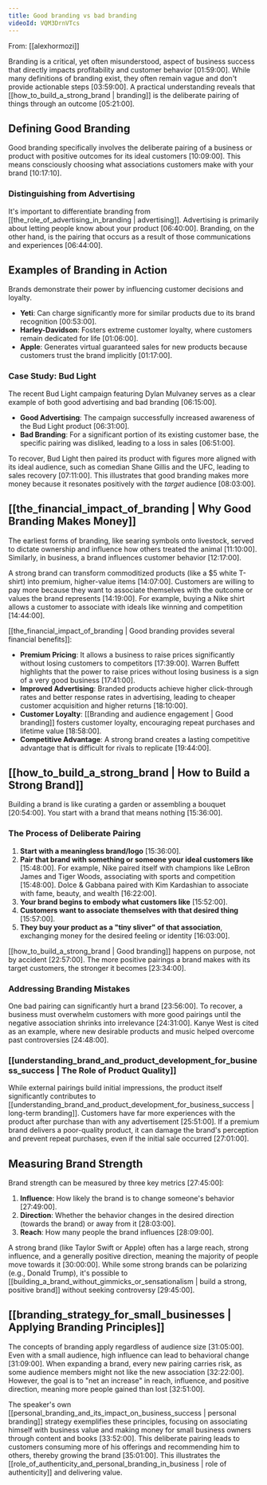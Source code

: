 ```yaml
---
title: Good branding vs bad branding
videoId: VQM3DrnVTcs
---
```


From: [[alexhormozi]] <br/> 

Branding is a critical, yet often misunderstood, aspect of business success that directly impacts profitability and customer behavior <a class="yt-timestamp" data-t="01:59:00">[01:59:00]</a>. While many definitions of branding exist, they often remain vague and don't provide actionable steps <a class="yt-timestamp" data-t="03:59:00">[03:59:00]</a>. A practical understanding reveals that [[how_to_build_a_strong_brand | branding]] is the deliberate pairing of things through an outcome <a class="yt-timestamp" data-t="05:21:00">[05:21:00]</a>.

## Defining Good Branding

Good branding specifically involves the deliberate pairing of a business or product with positive outcomes for its ideal customers <a class="yt-timestamp" data-t="10:09:00">[10:09:00]</a>. This means consciously choosing what associations customers make with your brand <a class="yt-timestamp" data-t="10:17:00">[10:17:10]</a>.

### Distinguishing from Advertising

It's important to differentiate branding from [[the_role_of_advertising_in_branding | advertising]]. Advertising is primarily about letting people know about your product <a class="yt-timestamp" data-t="06:40:00">[06:40:00]</a>. Branding, on the other hand, is the pairing that occurs as a result of those communications and experiences <a class="yt-timestamp" data-t="06:44:00">[06:44:00]</a>.

## Examples of Branding in Action

Brands demonstrate their power by influencing customer decisions and loyalty.
*   **Yeti**: Can charge significantly more for similar products due to its brand recognition <a class="yt-timestamp" data-t="00:53:00">[00:53:00]</a>.
*   **Harley-Davidson**: Fosters extreme customer loyalty, where customers remain dedicated for life <a class="yt-timestamp" data-t="01:06:00">[01:06:00]</a>.
*   **Apple**: Generates virtual guaranteed sales for new products because customers trust the brand implicitly <a class="yt-timestamp" data-t="01:17:00">[01:17:00]</a>.

### Case Study: Bud Light

The recent Bud Light campaign featuring Dylan Mulvaney serves as a clear example of both good advertising and bad branding <a class="yt-timestamp" data-t="06:15:00">[06:15:00]</a>.
*   **Good Advertising**: The campaign successfully increased awareness of the Bud Light product <a class="yt-timestamp" data-t="06:31:00">[06:31:00]</a>.
*   **Bad Branding**: For a significant portion of its existing customer base, the specific pairing was disliked, leading to a loss in sales <a class="yt-timestamp" data-t="06:51:00">[06:51:00]</a>.

To recover, Bud Light then paired its product with figures more aligned with its ideal audience, such as comedian Shane Gillis and the UFC, leading to sales recovery <a class="yt-timestamp" data-t="07:11:00">[07:11:00]</a>. This illustrates that good branding makes more money because it resonates positively with the *target* audience <a class="yt-timestamp" data-t="08:03:00">[08:03:00]</a>.

## [[the_financial_impact_of_branding | Why Good Branding Makes Money]]

The earliest forms of branding, like searing symbols onto livestock, served to dictate ownership and influence how others treated the animal <a class="yt-timestamp" data-t="11:10:00">[11:10:00]</a>. Similarly, in business, a brand influences customer behavior <a class="yt-timestamp" data-t="12:17:00">[12:17:00]</a>.

A strong brand can transform commoditized products (like a $5 white T-shirt) into premium, higher-value items <a class="yt-timestamp" data-t="14:07:00">[14:07:00]</a>. Customers are willing to pay more because they want to associate themselves with the outcome or values the brand represents <a class="yt-timestamp" data-t="14:19:00">[14:19:00]</a>. For example, buying a Nike shirt allows a customer to associate with ideals like winning and competition <a class="yt-timestamp" data-t="14:44:00">[14:44:00]</a>.

[[the_financial_impact_of_branding | Good branding provides several financial benefits]]:
*   **Premium Pricing**: It allows a business to raise prices significantly without losing customers to competitors <a class="yt-timestamp" data-t="17:39:00">[17:39:00]</a>. Warren Buffett highlights that the power to raise prices without losing business is a sign of a very good business <a class="yt-timestamp" data-t="17:41:00">[17:41:00]</a>.
*   **Improved Advertising**: Branded products achieve higher click-through rates and better response rates in advertising, leading to cheaper customer acquisition and higher returns <a class="yt-timestamp" data-t="18:10:00">[18:10:00]</a>.
*   **Customer Loyalty**: [[Branding and audience engagement | Good branding]] fosters customer loyalty, encouraging repeat purchases and lifetime value <a class="yt-timestamp" data-t="18:58:00">[18:58:00]</a>.
*   **Competitive Advantage**: A strong brand creates a lasting competitive advantage that is difficult for rivals to replicate <a class="yt-timestamp" data-t="19:44:00">[19:44:00]</a>.

## [[how_to_build_a_strong_brand | How to Build a Strong Brand]]

Building a brand is like curating a garden or assembling a bouquet <a class="yt-timestamp" data-t="20:54:00">[20:54:00]</a>. You start with a brand that means nothing <a class="yt-timestamp" data-t="15:36:00">[15:36:00]</a>.

### The Process of Deliberate Pairing
1.  **Start with a meaningless brand/logo** <a class="yt-timestamp" data-t="15:36:00">[15:36:00]</a>.
2.  **Pair that brand with something or someone your ideal customers like** <a class="yt-timestamp" data-t="15:48:00">[15:48:00]</a>. For example, Nike paired itself with champions like LeBron James and Tiger Woods, associating with sports and competition <a class="yt-timestamp" data-t="15:48:00">[15:48:00]</a>. Dolce & Gabbana paired with Kim Kardashian to associate with fame, beauty, and wealth <a class="yt-timestamp" data-t="16:22:00">[16:22:00]</a>.
3.  **Your brand begins to embody what customers like** <a class="yt-timestamp" data-t="15:52:00">[15:52:00]</a>.
4.  **Customers want to associate themselves with that desired thing** <a class="yt-timestamp" data-t="15:57:00">[15:57:00]</a>.
5.  **They buy your product as a "tiny sliver" of that association**, exchanging money for the desired feeling or identity <a class="yt-timestamp" data-t="16:03:00">[16:03:00]</a>.

[[how_to_build_a_strong_brand | Good branding]] happens on purpose, not by accident <a class="yt-timestamp" data-t="22:57:00">[22:57:00]</a>. The more positive pairings a brand makes with its target customers, the stronger it becomes <a class="yt-timestamp" data-t="23:34:00">[23:34:00]</a>.

### Addressing Branding Mistakes

One bad pairing can significantly hurt a brand <a class="yt-timestamp" data-t="23:56:00">[23:56:00]</a>. To recover, a business must overwhelm customers with more good pairings until the negative association shrinks into irrelevance <a class="yt-timestamp" data-t="24:31:00">[24:31:00]</a>. Kanye West is cited as an example, where new desirable products and music helped overcome past controversies <a class="yt-timestamp" data-t="24:48:00">[24:48:00]</a>.

### [[understanding_brand_and_product_development_for_business_success | The Role of Product Quality]]

While external pairings build initial impressions, the product itself significantly contributes to [[understanding_brand_and_product_development_for_business_success | long-term branding]]. Customers have far more experiences with the product after purchase than with any advertisement <a class="yt-timestamp" data-t="25:51:00">[25:51:00]</a>. If a premium brand delivers a poor-quality product, it can damage the brand's perception and prevent repeat purchases, even if the initial sale occurred <a class="yt-timestamp" data-t="27:01:00">[27:01:00]</a>.

## Measuring Brand Strength

Brand strength can be measured by three key metrics <a class="yt-timestamp" data-t="27:45:00">[27:45:00]</a>:
1.  **Influence**: How likely the brand is to change someone's behavior <a class="yt-timestamp" data-t="27:49:00">[27:49:00]</a>.
2.  **Direction**: Whether the behavior changes in the desired direction (towards the brand) or away from it <a class="yt-timestamp" data-t="28:03:00">[28:03:00]</a>.
3.  **Reach**: How many people the brand influences <a class="yt-timestamp" data-t="28:09:00">[28:09:00]</a>.

A strong brand (like Taylor Swift or Apple) often has a large reach, strong influence, and a generally positive direction, meaning the majority of people move towards it <a class="yt-timestamp" data-t="30:00:00">[30:00:00]</a>. While some strong brands can be polarizing (e.g., Donald Trump), it's possible to [[building_a_brand_without_gimmicks_or_sensationalism | build a strong, positive brand]] without seeking controversy <a class="yt-timestamp" data-t="29:45:00">[29:45:00]</a>.

## [[branding_strategy_for_small_businesses | Applying Branding Principles]]

The concepts of branding apply regardless of audience size <a class="yt-timestamp" data-t="31:05:00">[31:05:00]</a>. Even with a small audience, high influence can lead to behavioral change <a class="yt-timestamp" data-t="31:09:00">[31:09:00]</a>. When expanding a brand, every new pairing carries risk, as some audience members might not like the new association <a class="yt-timestamp" data-t="32:22:00">[32:22:00]</a>. However, the goal is to "net an increase" in reach, influence, and positive direction, meaning more people gained than lost <a class="yt-timestamp" data-t="32:51:00">[32:51:00]</a>.

The speaker's own [[personal_branding_and_its_impact_on_business_success | personal branding]] strategy exemplifies these principles, focusing on associating himself with business value and making money for small business owners through content and books <a class="yt-timestamp" data-t="33:52:00">[33:52:00]</a>. This deliberate pairing leads to customers consuming more of his offerings and recommending him to others, thereby growing the brand <a class="yt-timestamp" data-t="35:01:00">[35:01:00]</a>. This illustrates the [[role_of_authenticity_and_personal_branding_in_business | role of authenticity]] and delivering value.